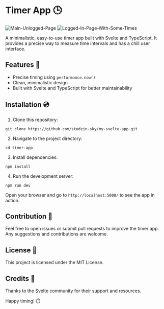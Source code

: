 # Timer App 🕒

![Main-Unlogged-Page](https://github.com/studzin-sky/time-to-time/assets/73829934/44fe801b-e54d-4e0b-8ee1-da2a80cb42ad)
![Logged-In-Page-With-Some-Times](https://github.com/studzin-sky/time-to-time/assets/73829934/8f9ebd4e-e720-482d-8fda-4961f1721899)



A minimalistic, easy-to-use timer app built with Svelte and TypeScript. It provides a precise way to measure time intervals and has a chill user interface.

## Features 🌟

- Precise timing using `performance.now()`
- Clean, minimalistic design
- Built with Svelte and TypeScript for better maintainability

## Installation 💿

1. Clone this repository:

```git clone https://github.com/studzin-sky/my-svelte-app.git```

2. Navigate to the project directory:

```cd timer-app```

3. Install dependencies:

```npm install```

4. Run the development server:

```npm run dev```


Open your browser and go to `http://localhost:5000/` to see the app in action.

## Contribution 🤝

Feel free to open issues or submit pull requests to improve the timer app. Any suggestions and contributions are welcome.

## License 📄

This project is licensed under the MIT License.

## Credits 💖

Thanks to the Svelte community for their support and resources.

Happy timing! ⏱️
